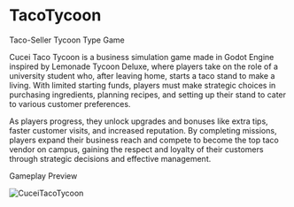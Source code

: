# TacoTycoon
 Taco-Seller Tycoon Type Game

 Cucei Taco Tycoon is a business simulation game made in Godot Engine inspired by Lemonade Tycoon Deluxe, where players take on the role of a university student who, after leaving home, starts a taco stand to make a living. With limited starting funds, players must make strategic choices in purchasing ingredients, planning recipes, and setting up their stand to cater to various customer preferences.

As players progress, they unlock upgrades and bonuses like extra tips, faster customer visits, and increased reputation. By completing missions, players expand their business reach and compete to become the top taco vendor on campus, gaining the respect and loyalty of their customers through strategic decisions and effective management.

Gameplay Preview

![CuceiTacoTycoon](https://github.com/user-attachments/assets/3c9ebfdf-43ad-4d41-ae74-f3a79abbb612)

